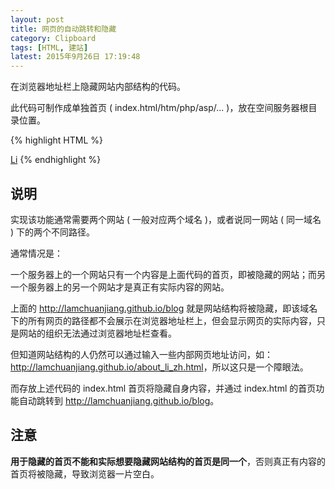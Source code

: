 ```yaml
---
layout: post
title: 网页的自动跳转和隐藏
category: Clipboard
tags: [HTML, 建站]
latest: 2015年9月26日 17:19:48
---
```


在浏览器地址栏上隐藏网站内部结构的代码。

此代码可制作成单独首页 ( index.html/htm/php/asp/... )，放在空间服务器根目录位置。

{% highlight HTML %}
<html>
<head>
<meta http-equiv="Content-Type" content="text/html; charset=UTF-8">
<title>lamchuanJiang.github.io | @lamChuanJiang</title>

<!-- 关键代码开始 -->

<frameset framespacing="0" border="0" rows="0" frameborder="0">
<frame name="main" src="http://lamchuanjiang.github.io/blog" scrolling="auto" noresize></frameset>

<!-- 关键代码结束 -->

</head>

<body>
<!-- 下行可选 -->
<a href="http://lamchuanjiang.github.io/">Li</a></body></html>
{% endhighlight %}

说明
-

实现该功能通常需要两个网站 ( 一般对应两个域名 )，或者说同一网站 ( 同一域名 ) 下的两个不同路径。

通常情况是：

一个服务器上的一个网站只有一个内容是上面代码的首页，即被隐藏的网站；而另一个服务器上的另一个网站才是真正有实际内容的网站。

上面的 <http://lamchuanjiang.github.io/blog> 就是网站结构将被隐藏，即该域名下的所有网页的路径都不会展示在浏览器地址栏上，但会显示网页的实际内容，只是网站的组织无法通过浏览器地址栏查看。

但知道网站结构的人仍然可以通过输入一些内部网页地址访问，如：<http://lamchuanjiang.github.io/about_li_zh.html>，所以这只是一个障眼法。

而存放上述代码的 index.html 首页将隐藏自身内容，并通过 index.html 的首页功能自动跳转到 <http://lamchuanjiang.github.io/blog>。

注意
-

**用于隐藏的首页不能和实际想要隐藏网站结构的首页是同一个**，否则真正有内容的首页将被隐藏，导致浏览器一片空白。
